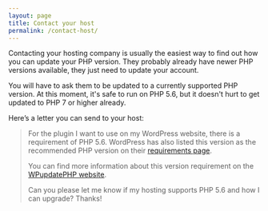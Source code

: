 ```yaml
---
layout: page
title: Contact your host
permalink: /contact-host/
---
```


Contacting your hosting company is usually the easiest way to find out how you can update your PHP version. They probably already have newer PHP versions available, they just need to update your account.

You will have to ask them to be updated to a currently supported PHP version. At this moment, it's safe to run on PHP 5.6, but it doesn't hurt to get updated to PHP 7 or higher already.

Here’s a letter you can send to your host:

> For the plugin I want to use on my WordPress website, there is a requirement of PHP 5.6. WordPress has also listed this version as the recommended PHP version on their [requirements page](https://wordpress.org/about/requirements/).
>
> You can find more information about this version requirement on the [WPupdatePHP website](http://www.wpupdatephp.com/).
>
> Can you please let me know if my hosting supports PHP 5.6 and how I can upgrade? Thanks!
